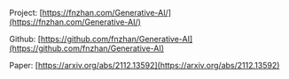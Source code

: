 

Project: [https://fnzhan.com/Generative-AI/](https://fnzhan.com/Generative-AI/)

Github: [https://github.com/fnzhan/Generative-AI](https://github.com/fnzhan/Generative-AI)

Paper: [https://arxiv.org/abs/2112.13592](https://arxiv.org/abs/2112.13592)